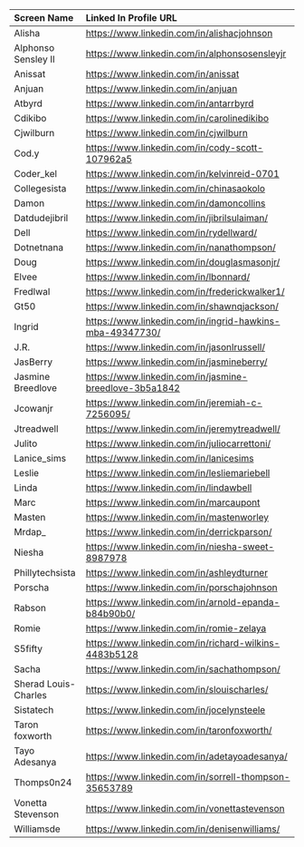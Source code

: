 |Screen Name |Linked In Profile URL
|:------------------|:--------------------------------------
|Alisha|https://www.linkedin.com/in/alishacjohnson
|Alphonso Sensley II|https://www.linkedin.com/in/alphonsosensleyjr
|Anissat|https://www.linkedin.com/in/anissat
|Anjuan|https://www.linkedin.com/in/anjuan
|Atbyrd|https://www.linkedin.com/in/antarrbyrd
|Cdikibo|https://www.linkedin.com/in/carolinedikibo
|Cjwilburn|https://www.linkedin.com/in/cjwilburn
|Cod.y|https://www.linkedin.com/in/cody-scott-107962a5
|Coder_kel|https://www.linkedin.com/in/kelvinreid-0701
|Collegesista|https://www.linkedin.com/in/chinasaokolo
|Damon|https://www.linkedin.com/in/damoncollins
|Datdudejibril|https://www.linkedin.com/in/jibrilsulaiman/
|Dell|https://www.linkedin.com/in/rydellward/
|Dotnetnana|https://www.linkedin.com/in/nanathompson/
|Doug|https://www.linkedin.com/in/douglasmasonjr/
|Elvee|https://www.linkedin.com/in/lbonnard/
|Fredlwal|https://www.linkedin.com/in/frederickwalker1/
|Gt50|https://www.linkedin.com/in/shawnqjackson/
|Ingrid|https://www.linkedin.com/in/ingrid-hawkins-mba-49347730/
|J.R.|https://www.linkedin.com/in/jasonlrussell/
|JasBerry|https://www.linkedin.com/in/jasmineberry/
|Jasmine Breedlove|https://www.linkedin.com/in/jasmine-breedlove-3b5a1842
|Jcowanjr|https://www.linkedin.com/in/jeremiah-c-7256095/
|Jtreadwell|https://www.linkedin.com/in/jeremytreadwell/
|Julito|https://www.linkedin.com/in/juliocarrettoni/
|Lanice_sims|https://www.linkedin.com/in/lanicesims
|Leslie|https://www.linkedin.com/in/lesliemariebell|
|Linda|https://www.linkedin.com/in/lindawbell
|Marc|https://www.linkedin.com/in/marcaupont
|Masten|https://www.linkedin.com/in/mastenworley
|Mrdap_|https://www.linkedin.com/in/derrickparson/
|Niesha|https://www.linkedin.com/in/niesha-sweet-8987978
|Phillytechsista|https://www.linkedin.com/in/ashleydturner
|Porscha|https://www.linkedin.com/in/porschajohnson
|Rabson|https://www.linkedin.com/in/arnold-epanda-b84b90b0/
|Romie|https://www.linkedin.com/in/romie-zelaya
|S5fifty|https://www.linkedin.com/in/richard-wilkins-4483b5128
|Sacha|https://www.linkedin.com/in/sachathompson/
|Sherad Louis-Charles|https://www.linkedin.com/in/slouischarles/
|Sistatech|https://www.linkedin.com/in/jocelynsteele
|Taron foxworth|https://www.linkedin.com/in/taronfoxworth/
|Tayo Adesanya|https://www.linkedin.com/in/adetayoadesanya/
|Thomps0n24|https://www.linkedin.com/in/sorrell-thompson-35653789
|Vonetta Stevenson|https://www.linkedin.com/in/vonettastevenson
|Williamsde|https://www.linkedin.com/in/denisenwilliams/
